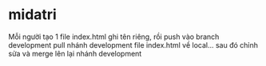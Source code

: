 # midatri

Mỗi người tạo 1 file index.html ghi tên riêng, rồi push vào branch development
pull nhánh development file index.html về local... sau đó chỉnh sửa và merge lên lại nhánh development
